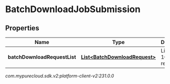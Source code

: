 # BatchDownloadJobSubmission


## Properties

| Name | Type | Description | Notes |
| ------------ | ------------- | ------------- | ------------- |
| **batchDownloadRequestList** | [**List&lt;BatchDownloadRequest&gt;**](BatchDownloadRequest) | List of up to 100 items requested |  |




_com.mypurecloud.sdk.v2:platform-client-v2:231.0.0_
